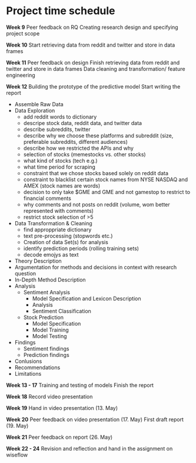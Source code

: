 # Project time schedule


**Week 9**
Peer feedback on RQ
Creating research design and specifying project scope


**Week 10**
Start retrieving data from reddit and twitter and store in data frames


**Week 11**
Peer feedback on design
Finish retrieving data from reddit and twitter and store in data frames
Data cleaning and transformation/ feature engineering 


**Week 12**
Building the prototype of the predictive model
Start writing the report
  - Assemble Raw Data
  - Data Exploration
    - add reddit words to dictionary
    - descripe stock data, reddit data, and twitter data 
    - describe subreddits, twitter 
    - describe why we choose these platforms and subreddit (size, preferable subreddits, different audiences)
    - describe how we restricted the APIs and why 
    - selection of stocks (memestocks vs. other stocks)
    - what kind of stocks (tech e.g.) 
    - what time period for scraping 
    - constraint that we chose stocks based solely on reddit data 
    - constraint to blacklist certain stock names from NYSE NASDAQ and AMEX (stock names are words)
    - decision to only take $GME and GME and not gamestop to restrict to financial comments
    - why comments and not posts on reddit (volume, wom better represented with comments)
    - restrict stock selection of >5 
  - Data Transformation & Cleaning
    - find approppriate dictionary
    - text pre-processing (stopwords etc.) 
    - Creation of data Set(s) for analysis
    - identify prediction periods (rolling training sets)
    - decode emojys as text 
  - Theory Description
  - Argumentation for methods and decisions in context with research question 
  - In-Depth Method Description
  - Analysis
    - Sentiment Analysis  
      - Model Specification and Lexicon Description
      - Analysis
      - Sentiment Classification 
    - Stock Prediction
      - Model Specification
      - Model Training
      - Model Testing
  - Findings
    - Sentiment findings
    - Prediction findings
  - Conlusions
  - Recommendations
  - Limitations 


**Week 13 - 17**
Training and testing of models
Finish the report


**Week 18**
Record video presentation


**Week 19**
Hand in video presentation (13. May)


**Week 20**
Peer feedback on video presentation (17. May)
First draft report (19. May)


**Week 21**
Peer feedback on report (26. May)


**Week 22 - 24**
Revision and reflection and hand in the assignment on wiseflow
